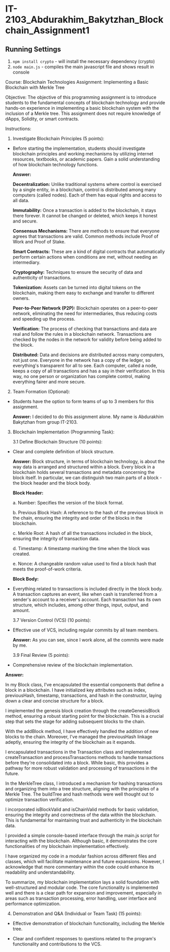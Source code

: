 # IT-2103_Abdurakhim_Bakytzhan_Blockchain_Assignment1

## Running Settings

1. `npm install crypto` - will install the necessary dependency (crypto)
2. `node main.js` - compiles the main javascript file and shows result in console

Course: Blockchain Technologies Assignment: Implementing a Basic Blockchain with Merkle Tree

Objective: The objective of this programming assignment is to introduce students to the fundamental concepts of blockchain technology and provide hands-on experience in implementing a basic blockchain system with the inclusion of a Merkle tree. This assignment does not require knowledge of dApps, Solidity, or smart contracts.

Instructions:

1. Investigate Blockchain Principles (5 points):

- Before starting the implementation, students should investigate blockchain
  principles and working mechanisms by utilizing internet resources,
  textbooks, or academic papers. Gain a solid understanding of how
  blockchain technology functions.

  **Answer:**

  **Decentralization:** Unlike traditional systems where control is exercised by a single entity, in a blockchain, control is distributed among many computers (called nodes). Each of them has equal rights and access to all data.

  **Immutability:** Once a transaction is added to the blockchain, it stays there forever. It cannot be changed or deleted, which keeps it honest and secure.

  **Consensus Mechanisms:** There are methods to ensure that everyone agrees that transactions are valid. Common methods include Proof of Work and Proof of Stake.

  **Smart Contracts:** These are a kind of digital contracts that automatically perform certain actions when conditions are met, without needing an intermediary.

  **Cryptography:** Techniques to ensure the security of data and authenticity of transactions.

  **Tokenization:** Assets can be turned into digital tokens on the blockchain, making them easy to exchange and transfer to different owners.

  **Peer-to-Peer Network (P2P):** Blockchain operates on a peer-to-peer network, eliminating the need for intermediaries, thus reducing costs and speeding up the process.

  **Verification:** The process of checking that transactions and data are real and follow the rules in a blockchain network. Transactions are checked by the nodes in the network for validity before being added to the block.

  **Distributed:** Data and decisions are distributed across many computers, not just one. Everyone in the network has a copy of the ledger, so everything's transparent for all to see. Each computer, called a node, keeps a copy of all transactions and has a say in their verification. In this way, no one person or organization has complete control, making everything fairer and more secure.

2. Team Formation (Optional):

- Students have the option to form teams of up to 3 members for this
  assignment.

  **Answer:** I decided to do this assignment alone. My name is Abdurakhim Bakytzhan from group IT-2103.

3. Blockchain Implementation (Programming Task):

   3.1 Define Blockchain Structure (10 points):

- Clear and complete definition of block structure.

  **Answer:** Block structure, in terms of blockchain technology, is about the way data is arranged and structured within a block. Every block in a blockchain holds several transactions and metadata concerning the block itself. In particular, we can distinguish two main parts of a block - the block header and the block body.

  **Block Header:**

  a. Number: Specifies the version of the block format.

  b. Previous Block Hash: A reference to the hash of the previous block in the chain, ensuring the integrity and order of the blocks in the blockchain.

  c. Merkle Root: A hash of all the transactions included in the block, ensuring the integrity of transaction data.

  d. Timestamp: A timestamp marking the time when the block was created.

  e. Nonce: A changeable random value used to find a block hash that meets the proof-of-work criteria.

  **Block Body:**

- Everything related to transactions is included directly in the block body. A transaction captures an event, like when cash is transferred from a sender's account to a receiver's account. Each transaction has its own structure, which includes, among other things, input, output, and amount.

  3.7 Version Control (VCS) (10 points):

* Effective use of VCS, including regular commits by all team members.

  **Answer:** As you can see, since I work alone, all the commits were made by me.

  3.9 Final Review (5 points):

- Comprehensive review of the blockchain implementation.

**Answer:**

In my Block class, I've encapsulated the essential components that define a block in a blockchain. I have initialized key attributes such as index, previousHash, timestamp, transactions, and hash in the constructor, laying down a clear and concise structure for a block.

I implemented the genesis block creation through the createGenesisBlock method, ensuring a robust starting point for the blockchain. This is a crucial step that sets the stage for adding subsequent blocks to the chain.

With the addBlock method, I have effectively handled the addition of new blocks to the chain. Moreover, I've managed the previousHash linkage adeptly, ensuring the integrity of the blockchain as it expands.

I encapsulated transactions in the Transaction class and implemented createTransaction and processTransactions methods to handle transactions before they're consolidated into a block. While basic, this provides a pathway for more robust validation and processing of transactions in the future.

In the MerkleTree class, I introduced a mechanism for hashing transactions and organizing them into a tree structure, aligning with the principles of a Merkle Tree. The buildTree and hash methods were well thought out to optimize transaction verification.

I incorporated isBlockValid and isChainValid methods for basic validation, ensuring the integrity and correctness of the data within the blockchain. This is fundamental for maintaining trust and authenticity in the blockchain data.

I provided a simple console-based interface through the main.js script for interacting with the blockchain. Although basic, it demonstrates the core functionalities of my blockchain implementation effectively.

I have organized my code in a modular fashion across different files and classes, which will facilitate maintenance and future expansions. However, I acknowledge that more commentary within the code could enhance its readability and understandability.

To summarize, my blockchain implementation lays a solid foundation with well-structured and modular code. The core functionality is implemented well and there is a clear path for expansion and improvement, especially in areas such as transaction processing, error handling, user interface and performance optimization.

4. Demonstration and Q&A (Individual or Team Task) (15 points):

- Effective demonstration of blockchain functionality, including the Merkle tree.

* Clear and confident responses to questions related to the program's
  functionality and contributions to the VCS.
